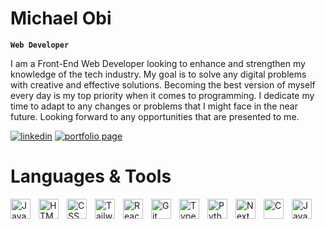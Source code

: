 # Michael Obi

**`Web Developer`**

I am a Front-End Web Developer looking to enhance and strengthen my knowledge of the tech industry. My goal 
is to solve any digital problems with creative and effective solutions. Becoming the best version of myself 
every day is my top priority when it comes to programming. I dedicate my time to adapt to any changes or 
problems that I might face in the near future. Looking forward to any opportunities that are presented to me.

<p align="left">
  <a href="https://www.linkedin.com/in/michael-u-obi">
  <img alt="linkedin" title="LinkedIn" src="https://custom-icon-badges.demolab.com/badge/-Linkedin-black?style=for-the-badge&logo=Linkedin&logoColor=white"/></a>
  <a href="https://michael-obi.vercel.app">
  <img alt="portfolio page" title="Portfolio" src="https://custom-icon-badges.demolab.com/badge/-Portfolio-black?style=for-the-badge&logo=Person&logoColor=white"/></a>
</p>

# Languages & Tools

<img align="left" alt="JavaScript" width="32px" style="padding-right:10px;" src="https://cdn.jsdelivr.net/gh/devicons/devicon@latest/icons/javascript/javascript-original.svg" />
<img align="left" alt="HTML" width="32px" style="padding-right:10px;" src="https://cdn.jsdelivr.net/gh/devicons/devicon@latest/icons/html5/html5-plain.svg" />
<img align="left" alt="CSS" width="32px" style="padding-right:10px;" src="https://cdn.jsdelivr.net/gh/devicons/devicon@latest/icons/css3/css3-plain.svg" />
<img align="left" alt="Tailwind" width="32px" style="padding-right:10px;" src="https://cdn.jsdelivr.net/gh/devicons/devicon@latest/icons/tailwindcss/tailwindcss-original.svg" />
<img align="left" alt="React" width="32px" style="padding-right:10px;" src="https://cdn.jsdelivr.net/gh/devicons/devicon@latest/icons/react/react-original.svg" />
<img align="left" alt="Git" width="32px" style="padding-right:10px;" src="https://cdn.jsdelivr.net/gh/devicons/devicon@latest/icons/git/git-original.svg" />
<img align="left" alt="Typescript" width="32px" style="padding-right:10px;" src="https://cdn.jsdelivr.net/gh/devicons/devicon@latest/icons/typescript/typescript-original.svg" />
<img align="left" alt="Python" width="32px" style="padding-right:10px;" src="https://cdn.jsdelivr.net/gh/devicons/devicon@latest/icons/python/python-original.svg" />
<img align="left" alt="NextJS" width="32px" style="padding-right:10px;" src="https://cdn.jsdelivr.net/gh/devicons/devicon@latest/icons/nextjs/nextjs-original.svg" />
<img align="left" alt="C" width="32px" style="padding-right:10px;" src="https://cdn.jsdelivr.net/gh/devicons/devicon@latest/icons/c/c-plain.svg" />
<img align="left" alt="Java" width="32px" style="padding-right:10px;" src="https://cdn.jsdelivr.net/gh/devicons/devicon@latest/icons/java/java-original.svg" />
<br/>
<br/>
      

